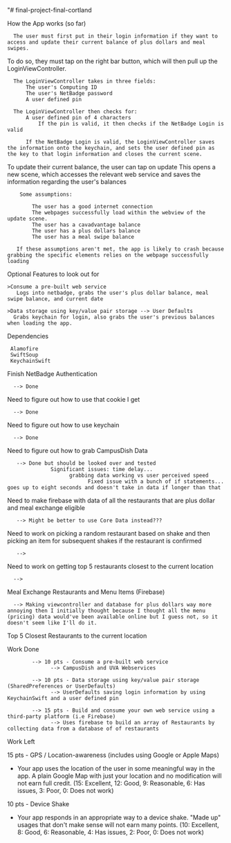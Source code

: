 "# final-project-final-cortland

How the App works (so far)
      
      The user must first put in their login information if they want to access and update their current balance of plus dollars and meal swipes.
  
  To do so, they must tap on the right bar button, which will then pull up the LoginViewController. 
  
      The LoginViewController takes in three fields: 
          The user's Computing ID
          The user's NetBadge password
          A user defined pin
          
      The LoginViewController then checks for:
          A user defined pin of 4 characters
              If the pin is valid, it then checks if the NetBadge Login is valid

          If the NetBadge Login is valid, the LoginViewController saves the information onto the keychain, and sets the user defined pin as the key to that login information and closes the current scene. 
       
  To update their current balance, the user can tap on update
      This opens a new scene, which accesses the relevant web service and saves the information regarding the user's balances
      
        Some assumptions:
            
            The user has a good internet connection
            The webpages successfully load within the webview of the update scene.
            The user has a cavadvantage balance
            The user has a plus dollars balance
            The user has a meal swipe balance
       
       If these assumptions aren't met, the app is likely to crash because grabbing the specific elements relies on the webpage successfully loading
       


Optional Features to look out for


    >Consume a pre-built web service 
       Logs into netbadge, grabs the user's plus dollar balance, meal swipe balance, and current date
    
    >Data storage using key/value pair storage --> User Defaults
      Grabs keychain for login, also grabs the user's previous balances when loading the app. 

Dependencies
     
     Alamofire
     SwiftSoup
     KeychainSwift



Finish NetBadge Authentication

      --> Done

Need to figure out how to use that cookie I get
      
      --> Done

Need to figure out how to use keychain
      
      --> Done
  
Need to figure out how to grab CampusDish Data
       
       --> Done but should be looked over and tested
                  Significant issues: time delay... 
                        grabbing data working vs user perceived speed    
                              Fixed issue with a bunch of if statements... goes up to eight seconds and doesn't take in data if longer than that

Need to make firebase with data of all the restaurants that are plus dollar and meal exchange eligible 
            
       --> Might be better to use Core Data instead???
       
Need to work on picking a random restaurant based on shake and then picking an item for subsequent shakes if the restaurant is confirmed
      
       -->
     
Need to work on getting top 5 restaurants closest to the current location
     
      -->


Meal Exchange Restaurants and Menu Items (Firebase)

      --> Making viewcontroller and database for plus dollars way more annoying then I initially thought because I thought all the menu (pricing) data would've been available online but I guess not, so it doesn't seem like I'll do it.

Top 5 Closest Restaurants to the current location

Work Done

            --> 10 pts - Consume a pre-built web service 
                  --> CampusDish and UVA Webservices

            --> 10 pts - Data storage using key/value pair storage (SharedPreferences or UserDefaults) 
                  --> UserDefaults saving login information by using KeychainSwift and a user defined pin
                  
            --> 15 pts - Build and consume your own web service using a third-party platform (i.e Firebase) 
                  --> Uses firebase to build an array of Restaurants by collecting data from a database of of restaurants


Work Left

15 pts - GPS / Location-awareness (includes using Google or Apple Maps) 
- Your app uses the location of the user in some meaningful way in the app. A plain Google Map with just your location and no modification will not earn full credit. (15: Excellent, 12: Good, 9: Reasonable, 6: Has issues, 3: Poor, 0: Does not work)


10 pts - Device Shake 
- Your app responds in an appropriate way to a device shake. "Made up" usages that don't make sense will not earn many points. (10: Excellent, 8: Good, 6: Reasonable, 4: Has issues, 2: Poor, 0: Does not work)
